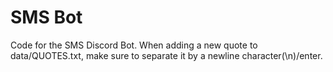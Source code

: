 # SMS Bot
Code for the SMS Discord Bot.
When adding a new quote to data/QUOTES.txt, make sure to separate it by a newline character(\n)/enter.
